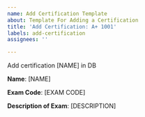 ```yaml
---
name: Add Certification Template
about: Template For Adding a Certification
title: 'Add Certification: A+ 1001'
labels: add-certification
assignees: ''

---
```


Add certification [NAME] in DB

**Name**: [NAME]

**Exam Code**: [EXAM CODE]

**Description of Exam**: [DESCRIPTION]
